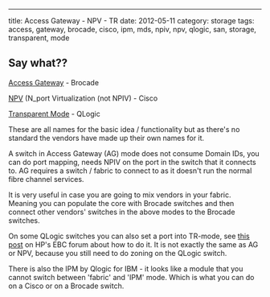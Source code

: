 ---
title: Access Gateway - NPV - TR
date: 2012-05-11
category: storage
tags: access, gateway, brocade, cisco, ipm, mds, npiv, npv, qlogic, san, storage, transparent, mode

## Say what??

[Access Gateway](http://www.brocade.com/solutions-technology/technology/platforms/fabric-os/access_gateway.page "link to brocade.com") - Brocade

[NPV](http://datacenteroverlords.com/2012/05/08/npv-and-npiv/ "great discussion in the comments on this post by the way") (N\_port Virtualization (not NPIV) - Cisco

[Transparent Mode](http://community.brocade.com/thread/6267?start=0&tstart=0 "on brocade.com") - QLogic

These are all names for the basic idea / functionality but as there's no standard the vendors have made up their own names for it.

A switch in Access Gateway (AG) mode does not consume Domain IDs, you can do port mapping, needs NPIV on the port in the switch that it connects to. AG requires a switch / fabric to connect to as it doesn't run the normal fibre channel services.

It is very useful in case you are going to mix vendors in your fabric. Meaning you can populate the core with Brocade switches and then connect other vendors' switches in the above modes to the Brocade switches.

On some QLogic switches you can also set a port into TR-mode, see [this post](http://h30499.www3.hp.com/t5/Storage-Area-Networks-SAN-Small/Can-I-connect-HP-8-20q-to-HP-8-24c-via-TR-port/td-p/5723725#.UAfyrNIgcak "hp.com") on HP's EBC forum about how to do it. It is not exactly the same as AG or NPV, because you still need to do zoning on the QLogic switch.

There is also the IPM by Qlogic for IBM - it looks like a module that you cannot switch between 'fabric' and 'IPM' mode. Which is what you can do on a Cisco or on a Brocade switch.
